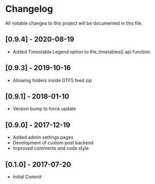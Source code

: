 # Changelog
All notable changes to this project will be documented in this file.

## [0.9.4] - 2020-08-19
- Added Timestable Legend option to the_timetables() api function

## [0.9.3] - 2019-10-16
- Allowing folders inside GTFS feed zip

## [0.9.1] - 2018-01-10
- Version bump to force update

## [0.9.0] - 2017-12-19
- Added admin settings pages
- Development of custom post backend 
- Improved comments and code style

## [0.1.0] - 2017-07-20
- Initial Commit
